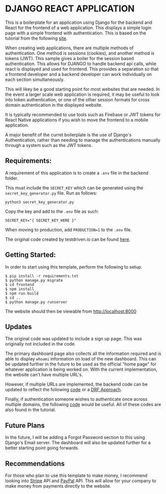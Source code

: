 # DJANGO REACT APPLICATION

This is a boilerplate for an application using Django for the backend and React for the frontend of a web application. This displays a simple login page with a simple frontend with authentication. This is based on the tutorial from the following [site](https://testdriven.io/blog/django-spa-auth/). 

When creating web applications, there are multiple methods of authentication. One method is sessions (cookies), and another method is tokens (JWT). This sample gives a boiler for the session based authentication. This allows for DJANGO to handle backend api calls, while react is displayed and used for frontend. This provides a separation so that a frontend developer and a backend developer can work individually on each section simultaneously. 

This will likey be a good starting point for most websites that are needed. In the event a larger scale web application is required, it may be useful to look into token authentication, or one of the other session formats for cross domain authentication in the displayed website. 

It is typically recommended to use tools such as Firebase or JWT tokens for React Native applications if you wish to move the frontend to a mobile application. 

A major benefit of the curret boilerplate is the use of Django's Authentication, rather than needing to manage the authentications manually through a system such as the JWT tokens. 

## Requirements:

A requirement of this application is to create a `.env` file in the backend folder. 

This must include the `SECRET_KEY` which can be generated using the `secret_key_generator.py` file. Run as follows:

```
python3 secret_key_generator.py
```

Copy the key and add to the `.env` file as such:

```
SECRET_KEY="{ SECRET_KEY_HERE }"
```

When moving to production, add `PRODUCTION=1` to the `.env` file. 

The original code created by testdriven.io can be found [here](https://github.com/duplxey/django-spa-cookie-auth/tree/master/django_react_templates). 

## Getting Started:

In order to start using this template, perform the following to setup.

```
$ pip install -r requirements.txt
$ python manage.py migrate
$ cd frontend
$ npm install
$ npm run build
$ cd ..
$ python manage.py runserver
```

The website should then be viewable from [http://localhost:8000](http://localhost:8000)

## Updates

The original code was updated to include a sign up page. This was originally not included in the code. 

The primary dashboard page also collects all the information required and is able to display `whoami` information 
on load of the new dashboard. This can be updated further in the future to be used as the official "home page" for whatever
application is being worked on. With the current implementation, the website can't have multiple URL's. 

However, if multiple URLs are implemented, the backend code can be updated to reflect the following [code](https://github.com/duplxey/django-spa-cookie-auth/tree/master/django_react_same_origin) or a [DRF Approach](https://github.com/duplxey/django-spa-cookie-auth/tree/master/django_react_drf_same_origin).

Finally, if authentication someone wishes to authenticate once across mutliple domains, the following [code](https://github.com/duplxey/django-spa-cookie-auth/tree/master/django_react_cross_origin) would be useful. All of these codes are also found in the tutorial.

## Future Plans

In the future, I will be adding a Forgot Password section to this using Django's Email server. The dashboard will also be updated further for a better starting point going forwards. 

## Recommendations

For those who plan to use this template to make money, I recommend looking into [Stripe](https://stripe.com/) API and [PayPal](https://developer.paypal.com/api/rest/) API. This will allow for your company to make money from payments directly to the website. 
